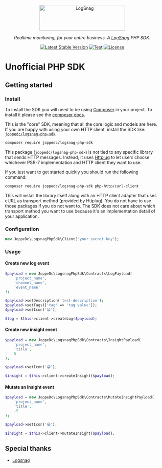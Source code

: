 <div align="center">
  <a href="https://logsnag.com/?utm_source=github/joppedc-logsnag-php-sdk&utm_medium=logo" target="_blank">
    <img src="https://logsnag.com/_next/static/media/logo-text.c9e33f2c.svg" alt="LogSnag" width="280" height="84">
  </a>
<p><i>Realtime monitoring, for your entire business. A <a href="https://logsnag.com/?utm_source=github/joppedc-logsnag-php-sdk&utm_medium=logo" target="_blank">LogSnag</a> PHP SDK. </i></p>
</div>

<p align="center">
  <a href="https://packagist.org/packages/joppedc/logsnag-php-sdk"><img src="https://img.shields.io/packagist/v/joppedc/logsnag-php-sdk" alt="Latest Stable Version"></a>
  <a href="https://github.com/JoppeDC/LogSnag-PHP-SDK/actions"><img src="https://github.com/JoppeDC/LogSnag-PHP-SDK/workflows/CI/badge.svg" alt="Test"></a>
  <a href="https://github.com/JoppeDC/LogSnag-PHP-SDK/blob/main/LICENSE"><img src="https://img.shields.io/badge/license-MIT-informational" alt="License"></a>
</p>

# Unofficial PHP SDK

## Getting started

### Install

To install the SDK you will need to be using [Composer]([https://getcomposer.org/)
in your project. To install it please see the [composer docs](https://getcomposer.org/download/).

This is the "core" SDK, meaning that all the core logic and models are here.
If you are happy with using your own HTTP client, install the SDK
like: [`joppedc/logsnag-php-sdk`](https://github.com/JoppeDC/LogSnag-PHP-SDK)

```bash
composer require joppedc/logsnag-php-sdk
```

This package (`joppedc/logsnag-php-sdk`) is not tied to any specific library that sends HTTP messages. Instead,
it uses [Httplug](https://github.com/php-http/httplug) to let users choose whichever
PSR-7 implementation and HTTP client they want to use.

If you just want to get started quickly you should run the following command:

```bash
composer require joppedc/logsnag-php-sdk php-http/curl-client
```

This will install the library itself along with an HTTP client adapter that uses
cURL as transport method (provided by Httplug). You do not have to use those
packages if you do not want to. The SDK does not care about which transport method
you want to use because it's an implementation detail of your application.

### Configuration

```php
new JoppeDc\LogsnagPhpSdk\Client("your_secret_key");
```

### Usage


#### Create new log event

```php
$payload = new JoppeDc\LogsnagPhpSdk\Contracts\LogPayload(
    'project_name',
    'channel_name',
    'event_name'
);

$payload->setDescription('test-description');
$payload->setTags(['tag' => 'tag value']);
$payload->setIcon('😀');

$log = $this->client->createLog($payload);
```

#### Create new insight event

```php
$payload = new JoppeDc\LogsnagPhpSdk\Contracts\InsightPayload(
    'project_name',
    'title',
    5
);

$payload->setIcon('😀');

$insight = $this->client->createInsight($payload);
```

#### Mutate an insight event

```php
$payload = new JoppeDc\LogsnagPhpSdk\Contracts\MutateInsightPayload(
    'project_name',
    'title',
    -5
);

$payload->setIcon('😀');

$insight = $this->client->mutateInsight($payload);
```

## Special thanks

- [Logsnag](https://docs.logsnag.com)
